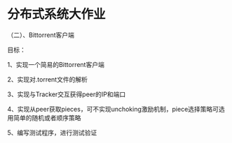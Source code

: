 # 分布式系统大作业

（二）、Bittorrent客户端

目标：

1、实现一个简易的Bittorrent客户端

2、实现对.torrent文件的解析

3、实现与Tracker交互获得peer的IP和端口

4、实现从peer获取pieces，可不实现unchoking激励机制，piece选择策略可选用简单的随机或者顺序策略

5、编写测试程序，进行测试验证
